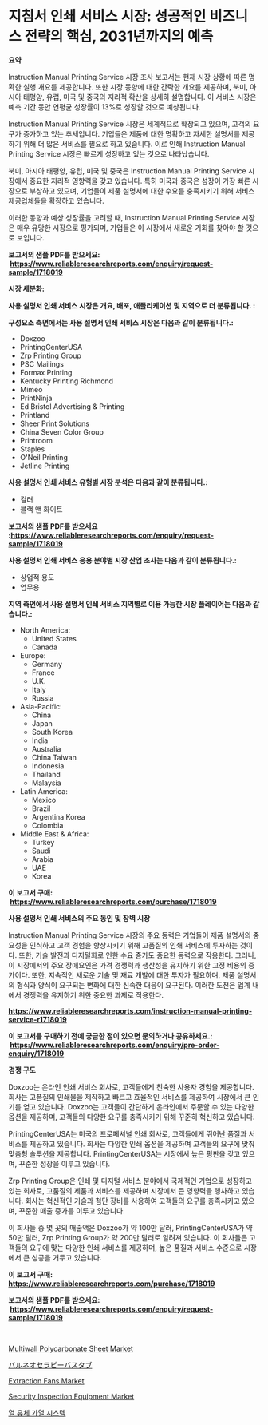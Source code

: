 <p><h1>지침서 인쇄 서비스 시장: 성공적인 비즈니스 전략의 핵심, 2031년까지의 예측</h1></p><p><strong>요약</strong></p>
<p><p>Instruction Manual Printing Service 시장 조사 보고서는 현재 시장 상황에 따른 명확한 실행 개요를 제공합니다. 또한 시장 동향에 대한 간략한 개요를 제공하며, 북미, 아시아 태평양, 유럽, 미국 및 중국의 지리적 확산을 상세히 설명합니다. 이 서비스 시장은 예측 기간 동안 연평균 성장률이 13%로 성장할 것으로 예상됩니다.</p><p>Instruction Manual Printing Service 시장은 세계적으로 확장되고 있으며, 고객의 요구가 증가하고 있는 추세입니다. 기업들은 제품에 대한 명확하고 자세한 설명서를 제공하기 위해 더 많은 서비스를 필요로 하고 있습니다. 이로 인해 Instruction Manual Printing Service 시장은 빠르게 성장하고 있는 것으로 나타났습니다.</p><p>북미, 아시아 태평양, 유럽, 미국 및 중국은 Instruction Manual Printing Service 시장에서 중요한 지리적 영향력을 갖고 있습니다. 특히 미국과 중국은 성장이 가장 빠른 시장으로 부상하고 있으며, 기업들이 제품 설명서에 대한 수요를 충족시키기 위해 서비스 제공업체들을 확장하고 있습니다.</p><p>이러한 동향과 예상 성장률을 고려할 때, Instruction Manual Printing Service 시장은 매우 유망한 시장으로 평가되며, 기업들은 이 시장에서 새로운 기회를 찾아야 할 것으로 보입니다.</p></p>
<p><strong>보고서의 샘플 PDF를 받으세요: &nbsp;<a href="https://www.reliableresearchreports.com/enquiry/request-sample/1718019">https://www.reliableresearchreports.com/enquiry/request-sample/1718019</a></strong></p>
<p><strong>시장 세분화:</strong></p>
<p><strong> 사용 설명서 인쇄 서비스 시장은 개요, 배포, 애플리케이션 및 지역으로 더 분류됩니다. :</strong></p>
<p><strong>구성요소 측면에서는 사용 설명서 인쇄 서비스 시장은 다음과 같이 분류됩니다.:</strong></p>
<p><ul><li>Doxzoo</li><li>PrintingCenterUSA</li><li>Zrp Printing Group</li><li>PSC Mailings</li><li>Formax Printing</li><li>Kentucky Printing Richmond</li><li>Mimeo</li><li>PrintNinja</li><li>Ed Bristol Advertising & Printing</li><li>Printland</li><li>Sheer Print Solutions</li><li>China Seven Color Group</li><li>Printroom</li><li>Staples</li><li>O'Neil Printing</li><li>Jetline Printing</li></ul></p>
<p><strong> 사용 설명서 인쇄 서비스 유형별 시장 분석은 다음과 같이 분류됩니다.:</strong></p>
<p><ul><li>컬러</li><li>블랙 앤 화이트</li></ul></p>
<p><strong>보고서의 샘플 PDF를 받으세요 :<a href="https://www.reliableresearchreports.com/enquiry/request-sample/1718019">https://www.reliableresearchreports.com/enquiry/request-sample/1718019</a></strong></p>
<p><strong> 사용 설명서 인쇄 서비스 응용 분야별 시장 산업 조사는 다음과 같이 분류됩니다.:</strong></p>
<p><ul><li>상업적 용도</li><li>업무용</li></ul></p>
<p><strong>지역 측면에서 사용 설명서 인쇄 서비스 지역별로 이용 가능한 시장 플레이어는 다음과 같습니다.:</strong></p>
<p><ul>
    <li>
        North America:
        <ul>
            <li>United States</li>
            <li>Canada</li>
        </ul>
    </li>
    <li>
        Europe:
        <ul>
            <li>Germany</li>
            <li>France</li>
            <li>U.K.</li>
            <li>Italy</li>
            <li>Russia</li>
        </ul>
    </li>
    <li>
        Asia-Pacific:
        <ul>
            <li>China</li>
            <li>Japan</li>
            <li>South Korea</li>
            <li>India</li>
            <li>Australia</li>
            <li>China Taiwan</li>
            <li>Indonesia</li>
            <li>Thailand</li>
            <li>Malaysia</li>
        </ul>
    </li>
    <li>
        Latin America:
        <ul>
            <li>Mexico</li>
            <li>Brazil</li>
            <li>Argentina Korea</li>
            <li>Colombia</li>
        </ul>
    </li>
    <li>
        Middle East & Africa:
        <ul>
            <li>Turkey</li>
            <li>Saudi</li>
            <li>Arabia</li>
            <li>UAE</li>
            <li>Korea</li>
        </ul>
    </li>
    </ul></p>
<p><strong>이 보고서 구매: &nbsp;<a href="https://www.reliableresearchreports.com/purchase/1718019">https://www.reliableresearchreports.com/purchase/1718019</a></strong></p>
<p><strong>사용 설명서 인쇄 서비스의 주요 동인 및 장벽 시장</strong></p>
<p><p>Instruction Manual Printing Service 시장의 주요 동력은 기업들이 제품 설명서의 중요성을 인식하고 고객 경험을 향상시키기 위해 고품질의 인쇄 서비스에 투자하는 것이다. 또한, 기술 발전과 디지털화로 인한 수요 증가도 중요한 동력으로 작용한다. 그러나, 이 시장에서의 주요 장애요인은 가격 경쟁력과 생산성을 유지하기 위한 고정 비용의 증가이다. 또한, 지속적인 새로운 기술 및 재료 개발에 대한 투자가 필요하며, 제품 설명서의 형식과 양식이 요구되는 변화에 대한 신속한 대응이 요구된다. 이러한 도전은 업계 내에서 경쟁력을 유지하기 위한 중요한 과제로 작용한다.</p></p>
<p><strong><a href="https://www.reliableresearchreports.com/instruction-manual-printing-service-r1718019">https://www.reliableresearchreports.com/instruction-manual-printing-service-r1718019</a></strong></p>
<p><strong>이 보고서를 구매하기 전에 궁금한 점이 있으면 문의하거나 공유하세요.: &nbsp;<a href="https://www.reliableresearchreports.com/enquiry/pre-order-enquiry/1718019">https://www.reliableresearchreports.com/enquiry/pre-order-enquiry/1718019</a></strong></p>
<p><strong>경쟁 구도</strong></p>
<p><p>Doxzoo는 온라인 인쇄 서비스 회사로, 고객들에게 친숙한 사용자 경험을 제공합니다. 회사는 고품질의 인쇄물을 제작하고 빠르고 효율적인 서비스를 제공하여 시장에서 큰 인기를 얻고 있습니다. Doxzoo는 고객들이 간단하게 온라인에서 주문할 수 있는 다양한 옵션을 제공하며, 고객들의 다양한 요구를 충족시키기 위해 꾸준히 혁신하고 있습니다.</p><p>PrintingCenterUSA는 미국의 프로페셔널 인쇄 회사로, 고객들에게 뛰어난 품질과 서비스를 제공하고 있습니다. 회사는 다양한 인쇄 옵션을 제공하며 고객들의 요구에 맞춰 맞춤형 솔루션을 제공합니다. PrintingCenterUSA는 시장에서 높은 평판을 갖고 있으며, 꾸준한 성장을 이루고 있습니다.</p><p>Zrp Printing Group은 인쇄 및 디지털 서비스 분야에서 국제적인 기업으로 성장하고 있는 회사로, 고품질의 제품과 서비스를 제공하며 시장에서 큰 영향력을 행사하고 있습니다. 회사는 혁신적인 기술과 첨단 장비를 사용하여 고객들의 요구를 충족시키고 있으며, 꾸준한 매출 증가를 이루고 있습니다.</p><p>이 회사들 중 몇 곳의 매출액은 Doxzoo가 약 100만 달러, PrintingCenterUSA가 약 50만 달러, Zrp Printing Group가 약 200만 달러로 알려져 있습니다. 이 회사들은 고객들의 요구에 맞는 다양한 인쇄 서비스를 제공하며, 높은 품질과 서비스 수준으로 시장에서 큰 성공을 거두고 있습니다.</p></p>
<p><strong>이 보고서 구매: &nbsp; <a href="https://www.reliableresearchreports.com/purchase/1718019">https://www.reliableresearchreports.com/purchase/1718019</a></strong></p>
<p><strong>보고서의 샘플 PDF를 받으세요: &nbsp;<a href="https://www.reliableresearchreports.com/enquiry/request-sample/1718019">https://www.reliableresearchreports.com/enquiry/request-sample/1718019</a></strong><strong></strong></p>
<p>&nbsp;</p>
<p><p><a href="https://issuu.com/reportprime-2/docs/multiwall-polycarbonate-sheet-market-size-2030.ppt">Multiwall Polycarbonate Sheet Market</a></p><p><a href="https://github.com/mathieurico66/Market-Research-Report-List-1/blob/main/665342027649.md">バルネオセラピーバスタブ</a></p><p><a href="https://github.com/irfadac/Market-Research-Report-List-2/blob/main/extraction-fans-market.md">Extraction Fans Market</a></p><p><a href="https://view.publitas.com/reportprime-1/security-inspection-equipment-market-focuses-on-market-share-size-and-projected-forecast-till-2031/">Security Inspection Equipment Market</a></p><p><a href="https://github.com/ZacharyScthmitt4465/Market-Research-Report-List-1/blob/main/624580625248.md">열 유체 가열 시스템</a></p></p>